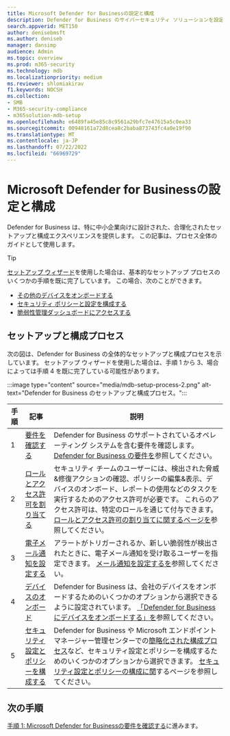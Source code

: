 ```yaml
---
title: Microsoft Defender for Businessの設定と構成
description: Defender for Business のサイバーセキュリティ ソリューションを設定する方法について説明します。 デバイスをオンボードし、ポリシーを確認し、必要に応じて設定を編集します。
search.appverid: MET150
author: denisebmsft
ms.author: deniseb
manager: dansimp
audience: Admin
ms.topic: overview
ms.prod: m365-security
ms.technology: mdb
ms.localizationpriority: medium
ms.reviewer: shlomiakirav
f1.keywords: NOCSH
ms.collection:
- SMB
- M365-security-compliance
- m365solution-mdb-setup
ms.openlocfilehash: e6489fa45e85c8c9561a29bfc7e47615a5c0ea33
ms.sourcegitcommit: 00948161a72d8cea8c2baba873743fc4a0e19f90
ms.translationtype: MT
ms.contentlocale: ja-JP
ms.lasthandoff: 07/22/2022
ms.locfileid: "66969729"
---
```

# <a name="set-up-and-configure-microsoft-defender-for-business"></a>Microsoft Defender for Businessの設定と構成

Defender for Business は、特に中小企業向けに設計された、合理化されたセットアップと構成エクスペリエンスを提供します。 この記事は、プロセス全体のガイドとして使用します。

> [!TIP]
> [セットアップ ウィザード](mdb-use-wizard.md)を使用した場合は、基本的なセットアップ プロセスのいくつかの手順を既に完了しています。 この場合、次のことができます。
> - [その他のデバイスをオンボードする](mdb-onboard-devices.md)
> - [セキュリティ ポリシーと設定を構成する](mdb-configure-security-settings.md)
> - [脆弱性管理ダッシュボードにアクセスする](mdb-view-tvm-dashboard.md)


## <a name="the-setup-and-configuration-process"></a>セットアップと構成プロセス

次の図は、Defender for Business の全体的なセットアップと構成プロセスを示しています。 セットアップ ウィザードを使用した場合は、手順 1 から 3、場合によっては手順 4 を既に完了している可能性があります。 

:::image type="content" source="media/mdb-setup-process-2.png" alt-text="Defender for Business のセットアップと構成プロセス。":::

| 手順  | 記事 | 説明  |
|---------|---------|--------|
| 1 | [要件を確認する](mdb-requirements.md) | Defender for Business のサポートされているオペレーティング システムを含む要件を確認します。 [Defender for Business の要件を](mdb-requirements.md)参照してください。 |
| 2 | [ロールとアクセス許可を割り当てる](mdb-roles-permissions.md)     | セキュリティ チームのユーザーには、検出された脅威&修復アクションの確認、ポリシーの編集&表示、デバイスのオンボード、レポートの使用などのタスクを実行するためのアクセス許可が必要です。 これらのアクセス許可は、特定のロールを通じて付与できます。 [ロールとアクセス許可の割り当てに関するページを](mdb-roles-permissions.md)参照してください。        |
| 3 | [電子メール通知を設定する](mdb-email-notifications.md) | アラートがトリガーされるか、新しい脆弱性が検出されたときに、電子メール通知を受け取るユーザーを指定できます。 [メール通知を設定するを](mdb-email-notifications.md)参照してください。| 
| 4 | [デバイスのオンボード](mdb-onboard-devices.md)     | Defender for Business は、会社のデバイスをオンボードするためのいくつかのオプションから選択できるように設定されています。 [「Defender for Business にデバイスをオンボードする」を](mdb-onboard-devices.md)参照してください。         |
| 5 | [セキュリティ設定とポリシーを構成する](mdb-configure-security-settings.md) | Defender for Business や Microsoft エンドポイント マネージャー管理センターでの[簡略化された構成プロセス](mdb-simplified-configuration.md)など、セキュリティ設定とポリシーを構成するためのいくつかのオプションから選択できます。 [セキュリティ設定とポリシーの構成に関](mdb-configure-security-settings.md)するページを参照してください。 |

## <a name="next-steps"></a>次の手順

[手順 1: Microsoft Defender for Businessの要件を確認する](mdb-requirements.md)に進みます。
